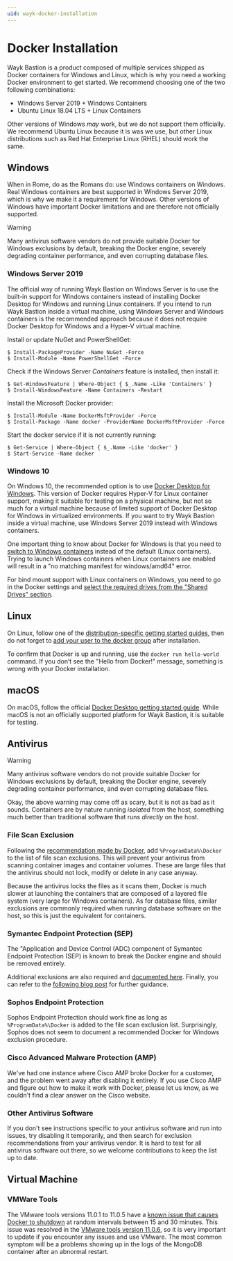 ```yaml
---
uid: wayk-docker-installation
---
```


# Docker Installation

Wayk Bastion is a product composed of multiple services shipped as Docker containers for Windows and Linux, which is why you need a working Docker environment to get started. We recommend choosing one of the two following combinations:

* Windows Server 2019 + Windows Containers
* Ubuntu Linux 18.04 LTS + Linux Containers

Other versions of Windows *may* work, but we do not support them officially. We recommend Ubuntu Linux because it is was we use, but other Linux distributions such as Red Hat Enterprise Linux (RHEL) should work the same.

## Windows

When in Rome, do as the Romans do: use Windows containers on Windows. Real Windows containers are best supported in Windows Server 2019, which is why we make it a requirement for Windows. Other versions of Windows have important Docker limitations and are therefore not officially supported.

>[!WARNING]
> Many antivirus software vendors do not provide suitable Docker for Windows exclusions by default, breaking the Docker engine, severely degrading container performance, and even corrupting database files.

### Windows Server 2019

The official way of running Wayk Bastion on Windows Server is to use the built-in support for Windows containers instead of installing Docker Desktop for Windows and running Linux containers. If you intend to run Wayk Bastion inside a virtual machine, using Windows Server and Windows containers is the recommended approach because it does not require Docker Desktop for Windows and a Hyper-V virtual machine.

Install or update NuGet and PowerShellGet:

    $ Install-PackageProvider -Name NuGet -Force
    $ Install-Module -Name PowerShellGet -Force

Check if the Windows Server *Containers* feature is installed, then install it:

    $ Get-WindowsFeature | Where-Object { $_.Name -Like 'Containers' }
    $ Install-WindowsFeature -Name Containers -Restart

Install the Microsoft Docker provider:

    $ Install-Module -Name DockerMsftProvider -Force
    $ Install-Package -Name docker -ProviderName DockerMsftProvider -Force

Start the docker service if it is not currently running:

    $ Get-Service | Where-Object { $_.Name -Like 'docker' }
    $ Start-Service -Name docker

### Windows 10

On Windows 10, the recommended option is to use [Docker Desktop for Windows](https://hub.docker.com/editions/community/docker-ce-desktop-windows). This version of Docker requires Hyper-V for Linux container support, making it suitable for testing on a physical machine, but not so much for a virtual machine because of limited support of Docker Desktop for Windows in virtualized environments. If you want to try Wayk Bastion inside a virtual machine, use Windows Server 2019 instead with Windows containers.

One important thing to know about Docker for Windows is that you need to [switch to Windows containers](https://docs.docker.com/docker-for-windows/#switch-between-windows-and-linux-containers) instead of the default (Linux containers). Trying to launch Windows containers when Linux containers are enabled will result in a "no matching manifest for windows/amd64" error.

For bind mount support with Linux containers on Windows, you need to go in the Docker settings and [select the required drives from the "Shared Drives" section](https://rominirani.com/docker-on-windows-mounting-host-directories-d96f3f056a2c).

## Linux

On Linux, follow one of the [distribution-specific getting started guides](https://docs.docker.com/install/linux/docker-ce/ubuntu/), then do not forget to [add your user to the docker group](https://docs.docker.com/install/linux/linux-postinstall/) after installation.

To confirm that Docker is up and running, use the `docker run hello-world` command. If you don’t see the "Hello from Docker!" message, something is wrong with your Docker installation.

## macOS

On macOS, follow the official [Docker Desktop getting started guide](https://docs.docker.com/docker-for-mac/). While macOS is not an officially supported platform for Wayk Bastion, it is suitable for testing.

## Antivirus

>[!WARNING]
> Many antivirus software vendors do not provide suitable Docker for Windows exclusions by default, breaking the Docker engine, severely degrading container performance, and even corrupting database files.

Okay, the above warning may come off as scary, but it is not as bad as it sounds. Containers are by nature running *isolated* from the host, something much better than traditional software that runs *directly* on the host.

### File Scan Exclusion

Following the [recommendation made by Docker](https://docs.docker.com/engine/security/antivirus/), add `%ProgramData%\Docker` to the list of file scan exclusions. This will prevent your antivirus from scanning container images and container volumes. These are large files that the antivirus should not lock, modify or delete in any case anyway.

Because the antivirus locks the files as it scans them, Docker is much slower at launching the containers that are composed of a layered file system (very large for Windows containers). As for database files, similar exclusions are commonly required when running database software on the host, so this is just the equivalent for containers.

### Symantec Endpoint Protection (SEP)

The "Application and Device Control (ADC) component of Symantec Endpoint Protection (SEP) is known to break the Docker engine and should be removed entirely.

Additional exclusions are also required and [documented here](https://knowledge.broadcom.com/external/article?legacyId=TECH246815). Finally, you can refer to the [following blog post](https://mdaslam.wordpress.com/2017/05/23/docker-container-windows-2016-server-with-sep-symantec-endpoint-protection/) for further guidance.

### Sophos Endpoint Protection

Sophos Endpoint Protection should work fine as long as `%ProgramData%\Docker` is added to the file scan exclusion list. Surprisingly, Sophos does not seem to document a recommended Docker for Windows exclusion procedure.

### Cisco Advanced Malware Protection (AMP)

We've had one instance where Cisco AMP broke Docker for a customer, and the problem went away after disabling it entirely. If you use Cisco AMP and figure out how to make it work with Docker, please let us know, as we couldn't find a clear answer on the Cisco website.

### Other Antivirus Software

If you don't see instructions specific to your antivirus software and run into issues, try disabling it temporarily, and then search for exclusion recommendations from your antivirus vendor. It is hard to test for all antivirus software out there, so we welcome contributions to keep the list up to date.

## Virtual Machine

### VMWare Tools

The VMware tools versions 11.0.1 to 11.0.5 have a [known issue that causes Docker to shutdown](https://github.com/docker/for-win/issues/5044) at random intervals between 15 and 30 minutes. This issue was resolved in the [VMware tools version 11.0.6](https://docs.vmware.com/en/VMware-Tools/11.0/rn/VMware-Tools-1106-Release-Notes.html), so it is very important to update if you encounter any issues and use VMware. The most common symptom will be a problems showing up in the logs of the MongoDB container after an abnormal restart.
